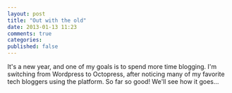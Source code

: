 ```yaml
---
layout: post
title: "Out with the old"
date: 2013-01-13 11:23
comments: true
categories: 
published: false
---
```

It's a new year, and one of my goals is to spend more time blogging.  I'm switching from Wordpress to Octopress, after noticing many of my favorite tech bloggers using the platform.  So far so good!  We'll see how it goes...